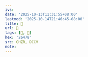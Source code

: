 ```yaml
---
ivs:
date: '2025-10-13T11:31:55+08:00'
lastmod: '2025-10-14T21:46:45-08:00'
title: 󰫄
url: 󰫄
tags: [𦑸, 𦑸]
hex: '26478'
src: GHZR, DCCV
note:
---
```

